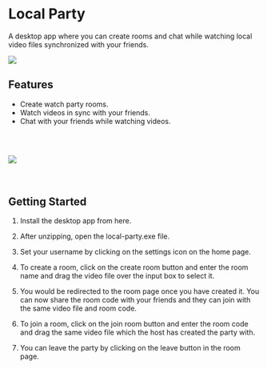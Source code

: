 # Local Party
A desktop app where you can create rooms and chat while watching local video files synchronized with your friends.

<img src="https://cdn.discordapp.com/attachments/751511569971675216/830356362210574336/unknown.png"/><br>

## Features

- Create watch party rooms.
- Watch videos in sync with your friends.
- Chat with your friends while watching videos.

<br>

## <img src="https://cdn.discordapp.com/attachments/751511569971675216/830356027929133067/unknown.png"/>

<br>

## Getting Started

1) Install the desktop app from here.

2) After unzipping, open the local-party.exe file.

3) Set your username by clicking on the settings icon on the home page.

4) To create a room, click on the create room button and enter the room name and drag the video file over the input box to select it. 

5) You would be redirected to the room page once you have created it. You can now share the room code with your friends and they can join with the same video file and room code.

6) To join a room, click on the join room button and enter the room code and drag the same video file which the host has created the party with.

7) You can leave the party by clicking on the leave button in the room page.